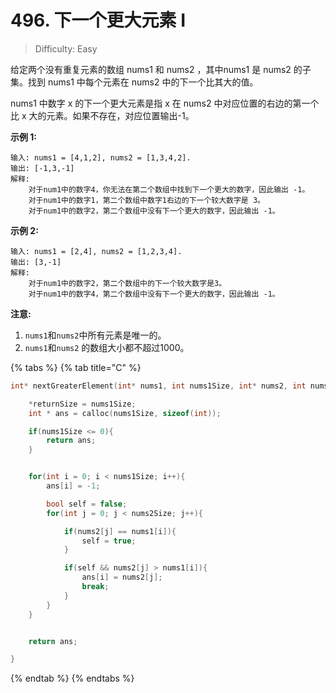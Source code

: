 # 496. 下一个更大元素 I

> Difficulty: Easy

给定两个没有重复元素的数组 nums1 和 nums2 ，其中nums1 是 nums2 的子集。找到 nums1 中每个元素在 nums2 中的下一个比其大的值。

nums1 中数字 x 的下一个更大元素是指 x 在 nums2 中对应位置的右边的第一个比 x 大的元素。如果不存在，对应位置输出-1。

**示例 1:**

```text
输入: nums1 = [4,1,2], nums2 = [1,3,4,2].
输出: [-1,3,-1]
解释:
    对于num1中的数字4，你无法在第二个数组中找到下一个更大的数字，因此输出 -1。
    对于num1中的数字1，第二个数组中数字1右边的下一个较大数字是 3。
    对于num1中的数字2，第二个数组中没有下一个更大的数字，因此输出 -1。
```

**示例 2:**

```text
输入: nums1 = [2,4], nums2 = [1,2,3,4].
输出: [3,-1]
解释:
    对于num1中的数字2，第二个数组中的下一个较大数字是3。
    对于num1中的数字4，第二个数组中没有下一个更大的数字，因此输出 -1。
```

**注意:**

1. `nums1`和`nums2`中所有元素是唯一的。
2. `nums1`和`nums2` 的数组大小都不超过1000。

{% tabs %}
{% tab title="C" %}
```c
int* nextGreaterElement(int* nums1, int nums1Size, int* nums2, int nums2Size, int* returnSize){

    *returnSize = nums1Size;
    int * ans = calloc(nums1Size, sizeof(int));

    if(nums1Size <= 0){
        return ans;
    }


    for(int i = 0; i < nums1Size; i++){
        ans[i] = -1;

        bool self = false;
        for(int j = 0; j < nums2Size; j++){

            if(nums2[j] == nums1[i]){
                self = true;
            }

            if(self && nums2[j] > nums1[i]){
                ans[i] = nums2[j];
                break;
            }
        }
    }


    return ans;

}
```
{% endtab %}
{% endtabs %}

